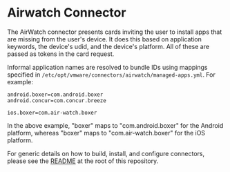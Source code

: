 # Airwatch Connector

The AirWatch connector presents cards inviting the user to install apps that are missing from the user's device. It does this based on application keywords, the device's udid, and the device's platform. All of these are passed as tokens in the card request.

Informal application names are resolved to bundle IDs using mappings specified in `/etc/opt/vmware/connectors/airwatch/managed-apps.yml`. For example:
```
android.boxer=com.android.boxer
android.concur=com.concur.breeze

ios.boxer=com.air-watch.boxer
```
In the above example, "boxer" maps to "com.android.boxer" for the Android platform, whereas "boxer" maps to "com.air-watch.boxer" for the iOS platform.

For generic details on how to build, install, and configure connectors, please see the [README](https://github.com/vmware/connectors-workspace-one/blob/master/README.md) at the root of this repository.


